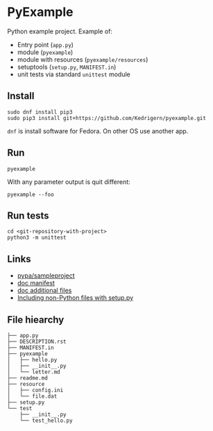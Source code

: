 # PyExample

Python example project. Example of:

* Entry point (`app.py`)
* module (`pyexample`)
* module with resources (`pyexample/resources`)
* setuptools (`setup.py`, `MANIFEST.in`)
* unit tests via standard `unittest` module


## Install

```
sudo dnf install pip3
sudo pip3 install git+https://github.com/Kedrigern/pyexample.git
```

`dnf` is install software for Fedora. On other OS use another app. 

## Run

```
pyexample
```

With any parameter output is quit different:

```
pyexample --foo
```

## Run tests

```
cd <git-repository-with-project>
python3 -m unittest
```

## Links

* [pypa/sampleproject](http://github.com/pypa/sampleproject)
* [doc manifest](https://docs.python.org/3.4/distutils/sourcedist.html#specifying-the-files-to-distribute)
* [doc additional files](https://docs.python.org/3.4/distutils/setupscript.html#installing-additional-files)
* [Including non-Python files with setup.py](http://stackoverflow.com/questions/1612733/including-non-python-files-with-setup-py)

## File hiearchy

```
├── app.py
├── DESCRIPTION.rst
├── MANIFEST.in
├── pyexample
│   ├── hello.py
│   ├── __init__.py
│   └── letter.md
├── readme.md
├── resource
│   ├── config.ini
│   └── file.dat
├── setup.py
└── test
    ├── __init__.py
    └── test_hello.py
```

